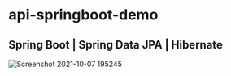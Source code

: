 # api-springboot-demo
## Spring Boot | Spring Data JPA | Hibernate
![Screenshot 2021-10-07 195245](https://user-images.githubusercontent.com/86077654/136387808-b53200a8-3266-4b4f-af11-5d9ca80f5565.png)

